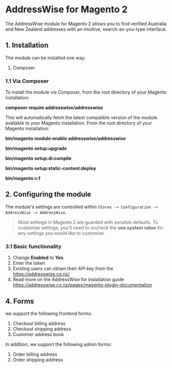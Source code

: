 # AddressWise for Magento 2

The AddressWise module for Magento 2 allows you to find verified Australia and New Zealand addresses with an intuitive, search-as-you-type interface.

## 1. Installation

The module can be installed one way:

1. Composer

### 1.1 Via Composer

To install the module via Composer, from the root directory of your Magento installation:


**composer require addresswise/addresswise**

This will automatically fetch the latest compatible version of the module available to your Magento installation. From the root directory of your Magento installation:


**bin/magento module:enable addresswise/addresswise**

**bin/magento setup:upgrade**

**bin/magento setup:di:compile**

**bin/magento setup:static-content:deploy**

**bin/magento c:f**

## 2. Configuring the module

The module's settings are controlled within `Stores -> Configuration -> AddressWise -> AddressWise`.

> Most settings in Magento 2 are guarded with sensible defaults. To customise settings,  you'll need to uncheck the **use system value** for any settings you would like to customise.




### 3.1 Basic functionality

1. Change **Enabled** to **Yes**.
2. Enter the token
3. Existing users can obtain their API key from the https://addresswise.co.nz/
4. Read more on the AddressWise for installation guide https://addresswise.co.nz/pages/magento-plugin-documentation






## 4. Forms

we support the following frontend forms:

1. Checkout billing address
2. Checkout shipping address
3. Customer address book

In addition, we support the following admin forms:

1. Order billing address
2. Order shipping address


